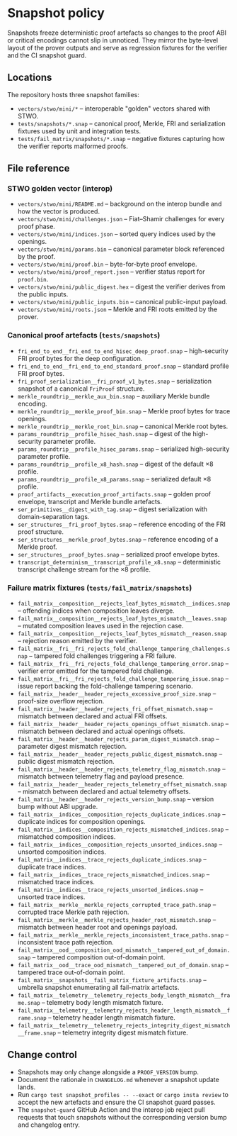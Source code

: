 # Snapshot policy

Snapshots freeze deterministic proof artefacts so changes to the proof ABI or
critical encodings cannot slip in unnoticed. They mirror the byte-level layout of
the prover outputs and serve as regression fixtures for the verifier and the CI
snapshot guard.

## Locations

The repository hosts three snapshot families:

- `vectors/stwo/mini/*` – interoperable "golden" vectors shared with STWO.
- `tests/snapshots/*.snap` – canonical proof, Merkle, FRI and serialization
  fixtures used by unit and integration tests.
- `tests/fail_matrix/snapshots/*.snap` – negative fixtures capturing how the
  verifier reports malformed proofs.

## File reference

### STWO golden vector (interop)

- `vectors/stwo/mini/README.md` – background on the interop bundle and how the
  vector is produced.
- `vectors/stwo/mini/challenges.json` – Fiat–Shamir challenges for every proof
  phase.
- `vectors/stwo/mini/indices.json` – sorted query indices used by the openings.
- `vectors/stwo/mini/params.bin` – canonical parameter block referenced by the
  proof.
- `vectors/stwo/mini/proof.bin` – byte-for-byte proof envelope.
- `vectors/stwo/mini/proof_report.json` – verifier status report for
  `proof.bin`.
- `vectors/stwo/mini/public_digest.hex` – digest the verifier derives from the
  public inputs.
- `vectors/stwo/mini/public_inputs.bin` – canonical public-input payload.
- `vectors/stwo/mini/roots.json` – Merkle and FRI roots emitted by the prover.

### Canonical proof artefacts (`tests/snapshots`)

- `fri_end_to_end__fri_end_to_end_hisec_deep_proof.snap` – high-security FRI
  proof bytes for the deep configuration.
- `fri_end_to_end__fri_end_to_end_standard_proof.snap` – standard profile FRI
  proof bytes.
- `fri_proof_serialization__fri_proof_v1_bytes.snap` – serialization snapshot of
  a canonical `FriProof` structure.
- `merkle_roundtrip__merkle_aux_bin.snap` – auxiliary Merkle bundle encoding.
- `merkle_roundtrip__merkle_proof_bin.snap` – Merkle proof bytes for trace
  openings.
- `merkle_roundtrip__merkle_root_bin.snap` – canonical Merkle root bytes.
- `params_roundtrip__profile_hisec_hash.snap` – digest of the high-security
  parameter profile.
- `params_roundtrip__profile_hisec_params.snap` – serialized high-security
  parameter profile.
- `params_roundtrip__profile_x8_hash.snap` – digest of the default ×8 profile.
- `params_roundtrip__profile_x8_params.snap` – serialized default ×8 profile.
- `proof_artifacts__execution_proof_artifacts.snap` – golden proof envelope,
  transcript and Merkle bundle artefacts.
- `ser_primitives__digest_with_tag.snap` – digest serialization with
  domain-separation tags.
- `ser_structures__fri_proof_bytes.snap` – reference encoding of the FRI proof
  structure.
- `ser_structures__merkle_proof_bytes.snap` – reference encoding of a Merkle
  proof.
- `ser_structures__proof_bytes.snap` – serialized proof envelope bytes.
- `transcript_determinism__transcript_profile_x8.snap` – deterministic transcript
  challenge stream for the ×8 profile.

### Failure matrix fixtures (`tests/fail_matrix/snapshots`)

- `fail_matrix__composition__rejects_leaf_bytes_mismatch__indices.snap` –
  offending indices when composition leaves diverge.
- `fail_matrix__composition__rejects_leaf_bytes_mismatch__leaves.snap` – mutated
  composition leaves used in the rejection case.
- `fail_matrix__composition__rejects_leaf_bytes_mismatch__reason.snap` –
  rejection reason emitted by the verifier.
- `fail_matrix__fri__fri_rejects_fold_challenge_tampering_challenges.snap` –
  tampered fold challenges triggering a FRI failure.
- `fail_matrix__fri__fri_rejects_fold_challenge_tampering_error.snap` – verifier
  error emitted for the tampered fold challenge.
- `fail_matrix__fri__fri_rejects_fold_challenge_tampering_issue.snap` – issue
  report backing the fold-challenge tampering scenario.
- `fail_matrix__header__header_rejects_excessive_proof_size.snap` – proof-size
  overflow rejection.
- `fail_matrix__header__header_rejects_fri_offset_mismatch.snap` – mismatch
  between declared and actual FRI offsets.
- `fail_matrix__header__header_rejects_openings_offset_mismatch.snap` – mismatch
  between declared and actual openings offsets.
- `fail_matrix__header__header_rejects_param_digest_mismatch.snap` – parameter
  digest mismatch rejection.
- `fail_matrix__header__header_rejects_public_digest_mismatch.snap` – public
  digest mismatch rejection.
- `fail_matrix__header__header_rejects_telemetry_flag_mismatch.snap` – mismatch
  between telemetry flag and payload presence.
- `fail_matrix__header__header_rejects_telemetry_offset_mismatch.snap` – mismatch
  between declared and actual telemetry offsets.
- `fail_matrix__header__header_rejects_version_bump.snap` – version bump without
  ABI upgrade.
- `fail_matrix__indices__composition_rejects_duplicate_indices.snap` – duplicate
  indices for composition openings.
- `fail_matrix__indices__composition_rejects_mismatched_indices.snap` –
  mismatched composition indices.
- `fail_matrix__indices__composition_rejects_unsorted_indices.snap` – unsorted
  composition indices.
- `fail_matrix__indices__trace_rejects_duplicate_indices.snap` – duplicate trace
  indices.
- `fail_matrix__indices__trace_rejects_mismatched_indices.snap` – mismatched
  trace indices.
- `fail_matrix__indices__trace_rejects_unsorted_indices.snap` – unsorted trace
  indices.
- `fail_matrix__merkle__merkle_rejects_corrupted_trace_path.snap` – corrupted
  trace Merkle path rejection.
- `fail_matrix__merkle__merkle_rejects_header_root_mismatch.snap` – mismatch
  between header root and openings payload.
- `fail_matrix__merkle__merkle_rejects_inconsistent_trace_paths.snap` –
  inconsistent trace path rejection.
- `fail_matrix__ood__composition_ood_mismatch__tampered_out_of_domain.snap` –
  tampered composition out-of-domain point.
- `fail_matrix__ood__trace_ood_mismatch__tampered_out_of_domain.snap` – tampered
  trace out-of-domain point.
- `fail_matrix__snapshots__fail_matrix_fixture_artifacts.snap` – umbrella
  snapshot enumerating all fail-matrix artefacts.
- `fail_matrix__telemetry__telemetry_rejects_body_length_mismatch__frame.snap`
  – telemetry body length mismatch fixture.
- `fail_matrix__telemetry__telemetry_rejects_header_length_mismatch__frame.snap`
  – telemetry header length mismatch fixture.
- `fail_matrix__telemetry__telemetry_rejects_integrity_digest_mismatch__frame.snap`
  – telemetry integrity digest mismatch fixture.

## Change control

- Snapshots may only change alongside a `PROOF_VERSION` bump.
- Document the rationale in `CHANGELOG.md` whenever a snapshot update lands.
- Run `cargo test snapshot_profiles -- --exact` or `cargo insta review` to
  accept the new artefacts and ensure the CI snapshot guard passes.
- The `snapshot-guard` GitHub Action and the interop job reject pull requests
  that touch snapshots without the corresponding version bump and changelog
  entry.
